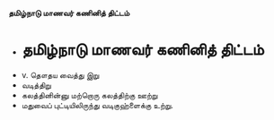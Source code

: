 **தமிழ்நாடு மாணவர் கணினித் திட்டம்**
- # தமிழ்நாடு மாணவர் கணினித் திட்டம்
- v. தௌதய வைத்து இறு
- வடித்திறு
- கலத்தினின்னு மற்றொரு கலத்திற்கு ஊற்று
- மதுவைப் புட்டியிலிருந்து வடிகுஹ்ளைக்கு உற்று.

